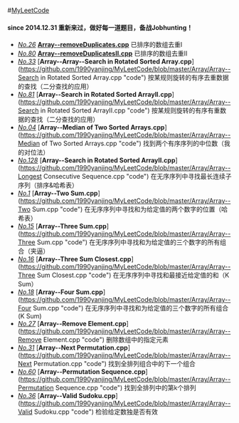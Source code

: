 #[MyLeetCode](https://oj.leetcode.com/tag/array/)
####   since 2014.12.31 重新来过，做好每一道题目，备战Jobhunting！

- [*No.26*](https://oj.leetcode.com/problems/remove-duplicates-from-sorted-array/ "problem")    [**Array--removeDuplicates.cpp**](https://github.com/1990yanjing/MyLeetCode/blob/master/Array/Array--removeDuplicates.cpp "code") 已排序的数组去重I 
- [*No.80*](https://oj.leetcode.com/problems/remove-duplicates-from-sorted-array-ii/ "problem")    [**Array--removeDuplicatesII.cpp**](https://github.com/1990yanjing/MyLeetCode/blob/master/Array/Array--removeDuplicatesII.cpp "code") 已排序的数组去重II 
- [*No.33*](https://oj.leetcode.com/problems/search-in-rotated-sorted-array/ "problem")    [**Array--Array--Search in Rotated Sorted Array.cpp**](https://github.com/1990yanjing/MyLeetCode/blob/master/Array/Array--Search in Rotated Sorted Array.cpp "code") 按某规则旋转的有序去重数据的查找（二分查找的应用） 
- [*No.81*](https://oj.leetcode.com/problems/search-in-rotated-sorted-array-ii/ "problem")    [**Array--Search in Rotated Sorted ArrayII.cpp**](https://github.com/1990yanjing/MyLeetCode/blob/master/Array/Array--Search in Rotated Sorted ArrayII.cpp "code") 按某规则旋转的有序有重数据的查找（二分查找的应用） 
- [*No.04*](https://oj.leetcode.com/problems/median-of-two-sorted-arrays/ "problem")    [**Array--Median of Two Sorted Arrays.cpp**](https://github.com/1990yanjing/MyLeetCode/blob/master/Array/Array--Median of Two Sorted Arrays.cpp "code") 找到两个有序序列的中位数（我的对位法） 
- [*No.128*](https://oj.leetcode.com/problems/longest-consecutive-sequence/ "problem")    [**Array--Search in Rotated Sorted ArrayII.cpp**](https://github.com/1990yanjing/MyLeetCode/blob/master/Array/Array--Longest Consecutive Sequence.cpp "code") 在无序序列中寻找最长连续子序列（排序&哈希表） 
- [*No.1*](https://oj.leetcode.com/problems/two-sum/ "problem")    [**Array--Two Sum.cpp**](https://github.com/1990yanjing/MyLeetCode/blob/master/Array/Array--Two Sum.cpp "code") 在无序序列中寻找和为给定值的两个数字的位置（哈希表）
- [*No.15*](https://oj.leetcode.com/problems/three-sum/ "problem")    [**Array--Three Sum.cpp**](https://github.com/1990yanjing/MyLeetCode/blob/master/Array/Array--Three Sum.cpp "code") 在无序序列中寻找和为给定值的三个数字的所有组合（夹逼）
- [*No.16*](https://oj.leetcode.com/problems/3sum-closest/ "problem")    [**Array--Three Sum Closest.cpp**](https://github.com/1990yanjing/MyLeetCode/blob/master/Array/Array--Three Sum Closest.cpp "code") 在无序序列中寻找和最接近给定值的和（K Sum）
- [*No.18*](https://oj.leetcode.com/problems/4sum/ "problem")    [**Array--Four Sum.cpp**](https://github.com/1990yanjing/MyLeetCode/blob/master/Array/Array--Four Sum.cpp "code") 在无序序列中寻找和为给定值的三个数字的所有组合(K Sum)
- [*No.27*](https://oj.leetcode.com/problems/remove-element/ "problem")    [**Array--Remove Element.cpp**](https://github.com/1990yanjing/MyLeetCode/blob/master/Array/Array--Remove Element.cpp "code") 删除数组中的指定元素
- [*No.31*](https://oj.leetcode.com/problems/next-permutation/ "problem")    [**Array--Next Permutation.cpp**](https://github.com/1990yanjing/MyLeetCode/blob/master/Array/Array--Next Permutation.cpp "code") 找到全排列组合中的下一个组合
- [*No.60*](https://oj.leetcode.com/problems/permutation-sequence/ "problem")    [**Array--Permutation Sequence.cpp**](https://github.com/1990yanjing/MyLeetCode/blob/master/Array/Array--Permutation Sequence.cpp "code") 找到全排列中的第k个排列
- [*No.36*](https://oj.leetcode.com/problems/valid-sudoku/ "problem")    [**Array--Valid Sudoku.cpp**](https://github.com/1990yanjing/MyLeetCode/blob/master/Array/Array--Valid Sudoku.cpp "code") 检验给定数独是否有效

